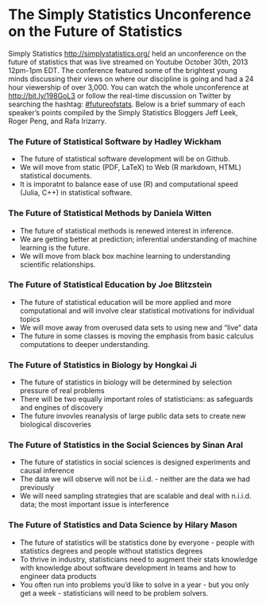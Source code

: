 The Simply Statistics Unconference on the Future of Statistics 
====================================

Simply Statistics http://simplystatistics.org/ held an unconference on the future of statistics that was 
live streamed on Youtube October 30th, 2013 12pm-1pm EDT. The conference featured some of 
the brightest young minds discussing their views on where our discipline is going and had a 
24 hour viewership of over 3,000. You can watch the whole unconference at http://bit.ly/198GoL3 or 
follow the real-time discussion on Twitter by searching the hashtag: [#futureofstats](https://twitter.com/search?q=%23futureofstats&src=hash&f=realtime). Below is a 
brief summary of each speaker’s points compiled by the Simply Statistics Bloggers Jeff Leek, Roger Peng, 
and Rafa Irizarry.

### The Future of Statistical Software by Hadley Wickham 
* The future of statistical software development will be on Github.
* We will move from static (PDF, LaTeX) to Web (R markdown, HTML) statistical documents.
* It is imporatnt to balance ease of use (R) and computational speed (Julia, C++) in statistical software.

### The Future of Statistical Methods by Daniela Witten
* The future of statistical methods is renewed interest in inference.
* We are getting better at prediction; inferential understanding of machine learning is the future.
* We will move from black box machine learning to understanding scientific relationships.

### The Future of Statistical Education by Joe Blitzstein
* The future of statistical education will be more applied and more computational and will involve clear statistical motivations for individual topics
* We will move away from overused data sets to using new and “live” data
* The future in some classes is moving the emphasis from basic calculus computations to deeper understanding.

### The Future of Statistics in Biology by Hongkai Ji
* The future of statistics in biology will be determined by selection pressure of real problems
* There will be two equally important roles of statisticians: as safeguards and engines of discovery
* The future invovles reanalysis of large public data sets to create new biological discoveries

### The Future of Statistics in the Social Sciences by Sinan Aral
* The future of statistics in social sciences is designed experiments and causal inference
* The data we will observe will not be i.i.d. - neither are the data we had previously
* We will need sampling strategies that are scalable and deal with n.i.i.d. data; the most important issue is interference

### The Future of Statistics and Data Science by Hilary Mason
* The future of statistics will be statistics done by everyone - people with statistics degrees and people without statistics degrees 
* To thrive in industry, statisticians need to augment their stats knowledge with knowledge about software development in teams and how to engineer data products
* You often run into problems you’d like to solve in a year - but you only get a week - statisticians will need to be problem solvers.
